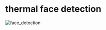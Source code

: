 # thermal face detection

![face_detection](https://user-images.githubusercontent.com/46963154/101885012-8b7dc580-3bbf-11eb-807d-c7686923c5d7.gif)
